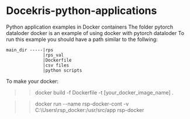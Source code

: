 # Docekris-python-applications
Python application examples in Docker containers
The folder pytorch dataloder docker is an example of using docker with pytorch dataloder 
To run this example you should have a path similar to the follwing:
```
main_dir -----|rps
              |rps_val
              |Dockerfile
              |csv files 
              |python scripts 

```
To make your docker:

>>docker build -f Dockerfile -t [your_docker_image_name] .

>>docker run --name rsp-docker-cont -v C:\Users\rsp_docker:/usr/src/app rsp-docker


              
              
